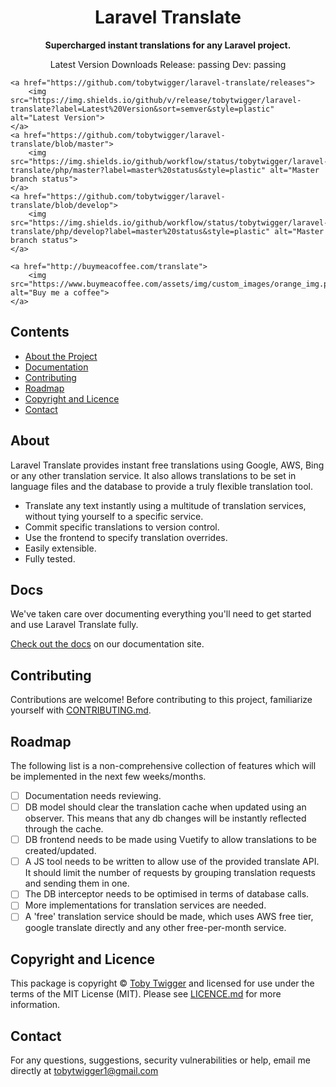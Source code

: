 <h1 align="center">Laravel Translate</h1>

<p align="center">
    <strong>Supercharged instant translations for any Laravel project.</strong>
</p>

<p align="center">
    Latest Version
    Downloads
    Release: passing
    Dev: passing
    
    <a href="https://github.com/tobytwigger/laravel-translate/releases">
        <img src="https://img.shields.io/github/v/release/tobytwigger/laravel-translate?label=Latest%20Version&sort=semver&style=plastic" alt="Latest Version">
    </a>
    <a href="https://github.com/tobytwigger/laravel-translate/blob/master">
        <img src="https://img.shields.io/github/workflow/status/tobytwigger/laravel-translate/php/master?label=master%20status&style=plastic" alt="Master branch status">
    </a>
    <a href="https://github.com/tobytwigger/laravel-translate/blob/develop">
        <img src="https://img.shields.io/github/workflow/status/tobytwigger/laravel-translate/php/develop?label=master%20status&style=plastic" alt="Master branch status">
    </a>
</p>

<p align="center">

    <a href="http://buymeacoffee.com/translate">
        <img src="https://www.buymeacoffee.com/assets/img/custom_images/orange_img.png" alt="Buy me a coffee">
    </a>
</p>


## Contents

* [About the Project](#about)
* [Documentation](#docs)
* [Contributing](#contributing)
* [Roadmap](#roadmap)
* [Copyright and Licence](#copyright-and-licence)
* [Contact](#contact)

## About

Laravel Translate provides instant free translations using Google, AWS, Bing or any other translation service. It also allows translations to be set in language files and the database to provide a truly flexible translation tool.

- Translate any text instantly using a multitude of translation services, without tying yourself to a specific service.
- Commit specific translations to version control.
- Use the frontend to specify translation overrides.
- Easily extensible.
- Fully tested.

## Docs

We've taken care over documenting everything you'll need to get started and use Laravel Translate fully.

[Check out the docs](https://tobytwigger.github.io/laravel-translate) on our documentation site.

## Contributing

Contributions are welcome! Before contributing to this project, familiarize
yourself with [CONTRIBUTING.md](CONTRIBUTING.md).

## Roadmap

The following list is a non-comprehensive collection of features which will be implemented in the next few weeks/months.

- [ ] Documentation needs reviewing.
- [ ] DB model should clear the translation cache when updated using an observer. This means that any db changes will be instantly reflected through the cache.
- [ ] DB frontend needs to be made using Vuetify to allow translations to be created/updated.
- [ ] A JS tool needs to be written to allow use of the provided translate API. It should limit the number of requests by grouping translation requests and sending them in one.
- [ ] The DB interceptor needs to be optimised in terms of database calls.
- [ ] More implementations for translation services are needed.
- [ ] A 'free' translation service should be made, which uses AWS free tier, google translate directly and any other free-per-month service.

## Copyright and Licence

This package is copyright © [Toby Twigger](https://github.com/tobytwigger)
and licensed for use under the terms of the MIT License (MIT). Please see
[LICENCE.md](LICENCE.md) for more information.

## Contact

For any questions, suggestions, security vulnerabilities or help, email me directly at [tobytwigger1@gmail.com](mailto:tobytwigger1@gmail.com)
